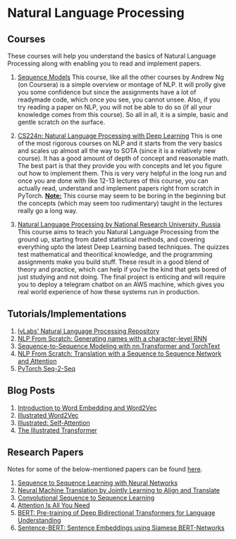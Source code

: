 # Natural Language Processing

## Courses
These courses will help you understand the basics of Natural Language Processing along with enabling you to read and implement papers.
1. [Sequence Models](https://www.coursera.org/learn/nlp-sequence-models)
This course, like all the other courses by Andrew Ng (on Coursera) is a simple overview or montage of NLP. It will prolly give you some confidence but since the assignments have a lot of readymade code, which once you see, you cannot unsee. Also, if you try reading a paper on NLP, you will not be able to do so (if all your knowledge comes from this course). So all in all, it is a simple, basic and gentle scratch on the surface.

2. [CS224n: Natural Language Processing with Deep Learning](http://web.stanford.edu/class/cs224n/)
This is one of the most rigorous courses on NLP and it starts from the very basics and scales up almost all the way to SOTA (since it is a relatively new course). It has a good amount of depth of concept and reasonable math. The best part is that they provide you with concepts and let you figure out how to implement them. This is very very helpful in the long run and once you are done with like 12-13 lectures of this course, you can actually read, understand and implement papers right from scratch in PyTorch.
<u>**Note:**</u> This course may seem to be boring in the beginning but the concepts (which may seem too rudimentary) taught in the lectures really go a long way. 

3. [Natural Language Processing by National Research University, Russia](https://www.coursera.org/learn/language-processing)
This course aims to teach you Natural Language Processing from the ground up, starting from dated statistical methods, and covering everything upto the latest Deep Learning based techniques. The quizzes test mathematical and theoritical knowledge, and the programming assignments make you build stuff. These result in a good blend of theory and practice, which can help if you're the kind that gets bored of just studying and not doing. The final project is enticing and will require you to deploy a telegram chatbot on an AWS machine, which gives you real world experience of how these systems run in production.

## Tutorials/Implementations
1. [IvLabs' Natural Language Processing Repository](https://github.com/IvLabs/Natural-Language-Processing)
2. [NLP From Scratch: Generating names with a character-level RNN](https://pytorch.org/tutorials/intermediate/char_rnn_generation_tutorial.html)
3. [ Sequence-to-Sequence Modeling with nn.Transformer and TorchText](https://pytorch.org/tutorials/beginner/transformer_tutorial.html)
4. [NLP From Scratch: Translation with a Sequence to Sequence Network and Attention](https://pytorch.org/tutorials/intermediate/seq2seq_translation_tutorial.html)
5. [PyTorch Seq-2-Seq](https://github.com/bentrevett/pytorch-seq2seq)

## Blog Posts
1. [Introduction to Word Embedding and Word2Vec](https://towardsdatascience.com/introduction-to-word-embedding-and-word2vec-652d0c2060fa)
2. [Illustrated Word2Vec](http://jalammar.github.io/illustrated-word2vec/)
3. [Illustrated: Self-Attention](https://towardsdatascience.com/illustrated-self-attention-2d627e33b20a)
4. [The Illustrated Transformer](http://jalammar.github.io/illustrated-transformer/)

## Research Papers
Notes for some of the below-mentioned papers can be found [here](https://github.com/IvLabs/ResearchPaperNotes/tree/master/natural_language_processing).
1. [Sequence to Sequence Learning with Neural Networks](https://arxiv.org/abs/1409.3215)
2. [Neural Machine Translation by Jointly Learning to Align and Translate](https://arxiv.org/abs/1409.0473)
3. [Convolutional Sequence to Sequence Learning](https://arxiv.org/abs/1705.03122)
4. [Attention Is All You Need](https://arxiv.org/abs/1706.03762)
5. [BERT: Pre-training of Deep Bidirectional Transformers for Language Understanding](https://arxiv.org/abs/1810.04805)
6. [Sentence-BERT: Sentence Embeddings using Siamese BERT-Networks](https://arxiv.org/abs/1908.10084)
